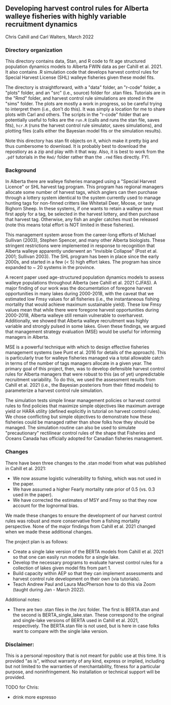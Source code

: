 ## Developing harvest control rules for Alberta walleye fisheries with highly variable recruitment dynamics
Chris Cahill and Carl Walters, March 2022

### Directory organization
This directory contains data, Stan, and R code to fit age structured population dynamics models to Alberta FWIN data as per Cahill et al. 2021.  It also contains .R simulation code that develops harvest control rules for Special Harvest License (SHL) walleye fisheries given these model fits. 

The directory is straightforward, with a "data" folder, an "r-code" folder, a "plots" folder, and an "src" (i.e., source) folder for .stan files. Tutorials are in the "Rmd" folder, and harvest control rule simulations are stored in the "sims" folder. The plots are mostly a work in progress, so be careful trying to interpret them (i.e., don't do this).  It was simply a location for me to share plots with Carl and others.  The scripts in the "r-code" folder that are potentially useful to folks are the `run.R` (calls and runs the stan file, saves fits), `hcr.R` (runs the harvest control rule simulator, saves simulations), and plotting files (calls either the Bayesian model fits or the simulation results). 

Note this directory has stan fit objects on it, which make it pretty big and thus cumbersome to download.  It is probably best to download the repostiory as a zip and play with it that way. Also, it is best to work from the `.pdf` tutorials in the `Rmd/` folder rather than the `.rmd` files directly. FYI.

### Background
In Alberta there are walleye fisheries managed using a "Special Harvest Licence" or SHL harvest tag program.  This program has regional managers allocate some number of harvest tags, which anglers can then purchase through a lottery system identical to the system currently used to manage hunting tags for non-finned critters like Whitetail Deer, Moose, or tasty Bighorn Sheep.  In these systems, if one wants to retain a walleye one must first apply for a tag, be selected in the harvest lottery, and then purchase that  harvest tag.  Otherwise, any fish an angler catches must be released (note this means total effort is NOT limited in these fisheries).

This management system arose from the career-long efforts of Michael Sullivan (2003), Stephen Spencer, and many other Alberta biologists.  These stringent restrictions were implemented in response to recognition that Alberta walleye apparently underwent an "Invisible Collapse" (Post et al. 2001; Sullivan 2003). The SHL program has been in place since the early 2000s, and started in a few (< 5) high effort lakes.  The program has since expanded to ~ 20 systems in the province. 

A recent paper used age-structured population dynamics models to assess walleye populations throughout Alberta (see Cahill et al. 2021 CJFAS).  A major finding of our work was the documentation of foregone harvest opportunities in many lakes during 2000-2018, with the caveat that we estimated low Fmsy values for all fisheries (i.e., the instantaneous fishing mortality that would achieve maximum sustainable yield).  These low Fmsy values mean that while there were foregone harvest opportunities during 2000-2018, Alberta walleye still remain vulnerable to overharvest.  Additionally, we showed that Alberta walleye recruitment was highly variable and strongly pulsed in some lakes.  Given these findings, we argued that management strategy evaluation (MSE) would be useful for informing managers in Alberta. 

MSE is a powerful technique with which to design effective fisheries management systems (see Punt et al. 2016 for details of the approach).  This is particularly true for walleye fisheries managed via a total allowable catch in terms of the number of tags managers allocate in a given year. The primary goal of this project, then, was to develop defensible harvest control rules for Alberta managers that were robust to this (as of yet) unpredictable recruitment variability.  To do this, we used the assessment results from Cahill et al. 2021 (i.e., the Bayesian posteriors from their fitted models) to parameterize a harvest control rule simulation. 

The simulation tests simple linear management policies or harvest control rules to find policies that maximize simple objectives like maximum average yield or HARA utility (defined explicitly in tutorial on harvest control rules).  We chose conflicting but simple objectives to demonstrate how these fisheries could be managed rather than show folks how they should be managed.  The simulation routine can also be used to simulate "precautionary" rectilinear control rules of the shape that Fisheries and Oceans Canada has officially adopted for Canadian fisheries management. 

### Changes 

There have been three changes to the .stan model from what was published in Cahill et al. 2021:

* We now assume logistic vulnerability to fishing, which was not used in the paper.
* We have assumed a higher Fearly mortality rate prior of 0.5 (vs. 0.3 used in the paper). 
* We have corrected the estimates of MSY and Fmsy so that they now account for the lognormal bias. 

We made these changes to ensure the development of our harvest control rules was robust and more conservative from a fishing mortality perspective.  None of the major findings from Cahill et al. 2021 changed when we made these additional changes. 

The project plan is as follows:

* Create a single lake version of the BERTA models from Cahill et al. 2021 so that one can easily run models for a single lake.
* Develop the necessary programs to evaluate harvest control rules for a collection of lakes given model fits from part 1. 
* Build capacity within AEP so that they can implement assessments and harvest control rule development on their own (via tutorials).
* Teach Andrew Paul and Laura MacPherson how to do this via Zoom (taught during Jan - March 2022).

Additional notes:

* There are two .stan files in the /src folder.  The first is BERTA.stan and the second is BERTA_single_lake.stan.  These correspond to the original and single-lake versions of BERTA used in Cahill et al. 2021, respectively. The BERTA.stan file is not used, but is here in case folks want to compare with the single lake version. 

### Disclaimer:

This is a personal repository that is not meant for public use at this time. It is provided "as is", without warranty of any kind, express or implied, including but not limited to the warranties of merchantability, fitness for a particular purpose, and noninfringement. No installation or technical support will be provided.

TODO for Chris: 

* drink more espresso 